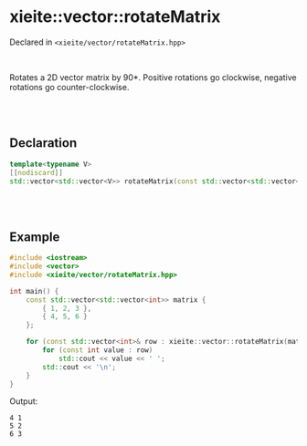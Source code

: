 # xieite::vector::rotateMatrix
Declared in `<xieite/vector/rotateMatrix.hpp>`

<br/>

Rotates a 2D vector matrix by 90*. Positive rotations go clockwise, negative rotations go counter-clockwise.

<br/><br/>

## Declaration
```cpp
template<typename V>
[[nodiscard]]
std::vector<std::vector<V>> rotateMatrix(const std::vector<std::vector<V>>& matrix, int rotations) noexcept;
```

<br/><br/>

## Example
```cpp
#include <iostream>
#include <vector>
#include <xieite/vector/rotateMatrix.hpp>

int main() {
	const std::vector<std::vector<int>> matrix {
		{ 1, 2, 3 },
		{ 4, 5, 6 }
	};

	for (const std::vector<int>& row : xieite::vector::rotateMatrix(matrix, 1)) {
		for (const int value : row)
			std::cout << value << ' ';
		std::cout << '\n';
	}
}
```
Output:
```
4 1
5 2
6 3
```
